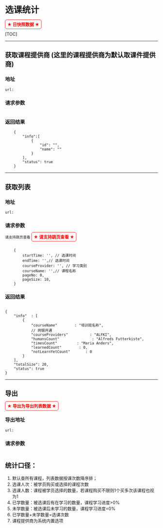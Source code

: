 # 选课统计


<span style="color:red;font-weight:bold;padding: 6px;border-radius:6px;border: 1px solid;">★ 日快照数据 ★ </span>

[TOC]

---------------------------------------------

## 获取课程提供商 (这里的课程提供商为默认取课件提供商)

### 地址
`url:`

### 请求参数

````

````

### 返回结果

````
	{
		"info":[
			{
				"id": "",
				"name": ""
			}
		],
		"status": true
	}
````

---------------------------------------------

## 获取列表

### 地址
`url:`

### 请求参数

`请支持跳页查看`
<span style="color:red;font-weight:bold;padding: 6px;border-radius:6px;border: 1px solid;">★ 请支持跳页查看 ★ </span>

````

	{
		startTime: '', // 选课时间
		endTime: '',// 选课时间
		courseProvider: '', // 学习类别
		courseName: '',// 课程名称
		pageNo: 0,
		pageSize: 10,
	}

````

### 返回结果
````

{
    "info"  : [
        {
            "courseName"        : "培训班名称",
			// 网银开通
            "courseProviders"          : "ALFKI",
            "humansCount"               : "Alfreds Futterkiste",
            "timesCount"         : "Maria Anders",
            "learnedCount"        : 0,
            "notLearnYetCount"       : 0
        }
    ],
    "totalSize": 20,
    "status": true
}

````

---------------------------------------------

## 导出

<span style="color:red;font-weight:bold;padding: 6px;border-radius:6px;border: 1px solid;">★ 导出为导出列表数据 ★ </span>

### 导出地址


`url: `

### 请求参数

````

````


## 统计口径：
1. 默认查所有课程，列表数据按课次数降序排；
2. 选课人次：被学员购买或选择的课程次数
3. 选课人数：课程被学员选择的数量，若课程购买不限则1个买多次该课程也视为1
4. 已学数量：被选课后有在学习的数量，课程学习进度>0%
5. 未学数量：被选课后未学习的数量，课程学习进度=0%
6. 已学数量+未学数量=选课次数
7. 课程提供商为系统内置选项